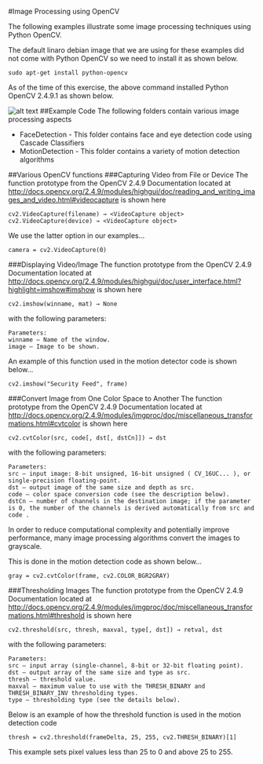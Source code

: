 #Image Processing using OpenCV

The following examples illustrate some image processing techniques using Python OpenCV.

The default linaro debian image that we are using for these examples did not come with Python OpenCV so we need to install it as shown below.

```
sudo apt-get install python-opencv
```
As of the time of this exercise, the above command installed Python OpenCV 2.4.9.1 as shown below.

![alt text](https://github.com/mvartani76/iot-detroit-jan2017/blob/master/Images/python-opencv-install-jan2017.png "Python OpenCV Install")
##Example Code
The following folders contain various image processing aspects
- FaceDetection - This folder contains face and eye detection code using Cascade Classifiers
- MotionDetection - This folder contains a variety of motion detection algorithms

##Various OpenCV functions
###Capturing Video from File or Device
The function prototype from the OpenCV 2.4.9 Documentation located at http://docs.opencv.org/2.4.9/modules/highgui/doc/reading_and_writing_images_and_video.html#videocapture is shown here
```
cv2.VideoCapture(filename) → <VideoCapture object>
cv2.VideoCapture(device) → <VideoCapture object>
```
We use the latter option in our examples...
```
camera = cv2.VideoCapture(0)
```
###Displaying Video/Image
The function prototype from the OpenCV 2.4.9 Documentation located at http://docs.opencv.org/2.4.9/modules/highgui/doc/user_interface.html?highlight=imshow#imshow is shown here
```
cv2.imshow(winname, mat) → None
```
with the following parameters:
```
Parameters:	
winname – Name of the window.
image – Image to be shown.
```
An example of this function used in the motion detector code is shown below...
```
cv2.imshow("Security Feed", frame)
```
###Convert Image from One Color Space to Another
The function prototype from the OpenCV 2.4.9 Documentation located at http://docs.opencv.org/2.4.9/modules/imgproc/doc/miscellaneous_transformations.html#cvtcolor is shown here
```
cv2.cvtColor(src, code[, dst[, dstCn]]) → dst
```
with the following parameters:
```
Parameters:	
src – input image: 8-bit unsigned, 16-bit unsigned ( CV_16UC... ), or single-precision floating-point.
dst – output image of the same size and depth as src.
code – color space conversion code (see the description below).
dstCn – number of channels in the destination image; if the parameter is 0, the number of the channels is derived automatically from src and code .
```
In order to reduce computational complexity and potentially improve performance, many image processing algorithms convert the images to grayscale.

This is done in the motion detection code as shown below...
```
gray = cv2.cvtColor(frame, cv2.COLOR_BGR2GRAY)
```
###Thresholding Images
The function prototype from the OpenCV 2.4.9 Documentation located at http://docs.opencv.org/2.4.9/modules/imgproc/doc/miscellaneous_transformations.html#threshold is shown here
```
cv2.threshold(src, thresh, maxval, type[, dst]) → retval, dst
```
with the following parameters:
```
Parameters:	
src – input array (single-channel, 8-bit or 32-bit floating point).
dst – output array of the same size and type as src.
thresh – threshold value.
maxval – maximum value to use with the THRESH_BINARY and THRESH_BINARY_INV thresholding types.
type – thresholding type (see the details below).
```
Below is an example of how the threshold function is used in the motion detection code
```
thresh = cv2.threshold(frameDelta, 25, 255, cv2.THRESH_BINARY)[1]
```
This example sets pixel values less than 25 to 0 and above 25 to 255.
